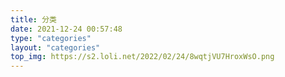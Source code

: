 ```yaml
---
title: 分类
date: 2021-12-24 00:57:48
type: "categories"
layout: "categories"
top_img: https://s2.loli.net/2022/02/24/8wqtjVU7HroxWsO.png
---
```

